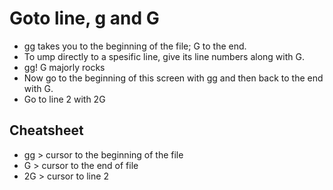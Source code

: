 # Goto line, g and G
- gg takes you to the beginning of the file; G to the end.
- To ump directly to a spesific line, give its line numbers along with G.
- gg! G majorly rocks
- Now go to the beginning of this screen with gg and then back to the end with G.
- Go to line 2 with 2G

## Cheatsheet
- gg > cursor to the beginning of the file
- G > cursor to the end of file
- 2G > cursor to line 2
